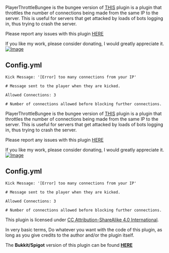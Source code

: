 PlayerThrottleBungee is the bungee version of [THIS](http://www.spigotmc.org/resources/playerthrottlebukkit.1472/) plugin is a plugin that throttles the number of connections being made from the same IP to the server. This is useful for servers that get attacked by loads of bots logging in, thus trying to crash the server.

Please report any issues with this plugin [HERE](https://github.com/vik1395/PlayerThrottleBungee-Minecraft/issues)

If you like my work, please consider donating, I would greatly appreciate it. [![Image](https://www.paypalobjects.com/en_US/i/btn/btn_donate_LG.gif)](https://www.paypal.com/cgi-bin/webscr?cmd=_donations&business=vik1395lp%40gmail%2ecom&lc=US&item_name=Spigot%20Plugins&item_number=LegitPlay%2enet%20Plugin%20Dev&no_note=0&currency_code=USD&bn=PP%2dDonationsBF%3abtn_donateCC_LG%2egif%3aNonHostedGuest)

**Config.yml**
-------------
    Kick Message: '[Error] too many connections from your IP'
    
    # Message sent to the player when they are kicked.
    
    Allowed Connections: 3
    
    # Number of connections allowed before blocking further connections.

PlayerThrottleBungee is the bungee version of [THIS](http://www.spigotmc.org/resources/playerthrottlebukkit.1472/) plugin is a plugin that throttles the number of connections being made from the same IP to the server. This is useful for servers that get attacked by loads of bots logging in, thus trying to crash the server.

Please report any issues with this plugin [HERE](https://github.com/vik1395/PlayerThrottleBungee-Minecraft/issues)

If you like my work, please consider donating, I would greatly appreciate it. [![Image](https://www.paypalobjects.com/en_US/i/btn/btn_donate_LG.gif)](https://www.paypal.com/cgi-bin/webscr?cmd=_donations&business=vik1395lp%40gmail%2ecom&lc=US&item_name=Spigot%20Plugins&item_number=LegitPlay%2enet%20Plugin%20Dev&no_note=0&currency_code=USD&bn=PP%2dDonationsBF%3abtn_donateCC_LG%2egif%3aNonHostedGuest)

**Config.yml**
-------------
    Kick Message: '[Error] too many connections from your IP'
    
    # Message sent to the player when they are kicked.
    
    Allowed Connections: 3
    
    # Number of connections allowed before blocking further connections.

This plugin is licensed under [CC Attribution-ShareAlike 4.0 International](http://creativecommons.org/licenses/by-nc-sa/4.0/deed.en_US). 

In very basic terms, Do whatever you want with the code of this plugin, as long as you give credits to the author and/or the plugin itself.

The **Bukkit/Spigot** version of this plugin can be found **[HERE](http://www.spigotmc.org/resources/playerthrottlebukkit.1472/)**
